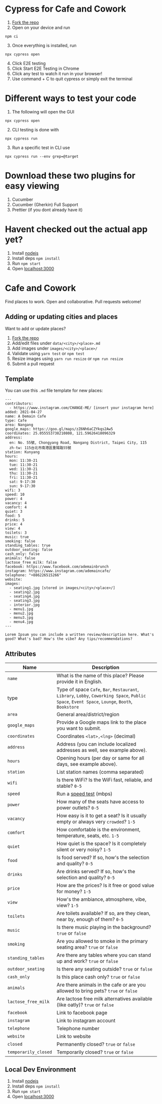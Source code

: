 # Cypress for Cafe and Cowork
1. [Fork the repo](fork)
2. Open on your device and run
```
npm ci
```
3. Once everything is installed, run 
```
npx cypress open
```
4. Click E2E testing
5. Click Start E2E Testing in Chrome
6. Click any test to watch it run in your browser!
7. Use command + C to quit cypress or simply exit the terminal

# Different ways to test your code
1. The following will open the GUI
```
npx cypress open
```
2. CLI testing is done with
```
npx cypress run
```
3. Run a specific test in CLI use
```
npx cypress run --env grep=@target
```
   

# Download these two plugins for easy viewing
1. Cucumber
2. Cucumber (Gherkin) Full Support
3. Prettier (if you dont already have it)

# Havent checked out the actual app yet?
1. Install [nodejs](https://nodejs.org/en/)
2. Install deps `npm install`
3. Run `npm start`
4. Open [localhost:3000](http://localhost:3000)

# Cafe and Cowork
Find places to work. Open and collaborative. Pull requests welcome!

## Adding or updating cities and places
Want to add or update places?
1. [Fork the repo](fork)
2. Add/edit files under `data/<city>/<place>.md`
3. Add images under `images/<city>/<place>/`
4. Validate using `yarn test` or `npm test`
5. Resize images using `yarn run resize` or `npm run resize`
6. Submit a pull request

## Template
You can use this `.md` file template for new places:

```
---
contributors:
  - https://www.instagram.com/CHANGE-ME/ [insert your instagram here]
added: 2021-04-27
name: A Demain Cafe
type: Cafe
area: Nangang
google_maps: https://goo.gl/maps/zZ6Nh6aCZYkqs2Aw5
coordinates: 25.055553738210808, 121.59626418096329
address:
  en: No. 55號, Chongyang Road, Nangang District, Taipei City, 115
  zh-tw: 115台北市南港區重陽路55號
station: Kunyang
hours:
  mon: 11:30-21
  tue: 11:30-21
  wed: 11:30-21
  thu: 11:30-21
  fri: 11:30-21
  sat: 9-17:30
  sun: 9-17:30
wifi: 3
speed: 10
power: 4
vacancy: 4
comfort: 4
quiet: 3
food: 5
drinks: 5
price: 4
view: 4
toilets: 3
music: true
smoking: false
standing_tables: true
outdoor_seating: false
cash_only: false
animals: false
lactose_free_milk: false
facebook: https://www.facebook.com/ademainbrunch
instagram: https://www.instagram.com/ademaincafe/
telephone: "+886226515266"
website: 
images:
  - seating1.jpg [stored in images/<city>/<place>/]
  - seating2.jpg
  - seating4.jpg
  - seating3.jpg
  - interior.jpg
  - menu1.jpg
  - menu2.jpg
  - menu3.jpg
  - menu4.jpg
---

Lorem Ipsum you can include a written review/description here. What's good? What's bad? How's the vibe? Any tips/recommendations?

```
## Attributes
Name|Description
--|--
`name`|What is the name of this place? Please provide it in English.
type|Type of space `Cafe`, `Bar`, `Restaurant`, `Library`, `Lobby`, `Coworking Space`, `Public Space`, `Event Space`, `Lounge`, `Booth`, `Bookstore`
`area`|General area/district/region
`google_maps`|Provide a Google maps link to the place you want to submit.
`coordinates`|Coordinates `<lat>,<lng>` (decimal)
`address`|Address (you can include localized addresses as well, see example above).
`hours`|Opening hours (per day or same for all days, see example above).
`station`|List station names (comma separated)
`wifi`|Is there WiFi? Is the WiFi fast, reliable, and stable? `0-5`
`speed`|Run a [speed test](https://fast.com) (mbps)
`power`|How many of the seats have access to power outlets? `0-5`
`vacancy`|How easy is it to get a seat? Is it usually empty or always very `crowded`? `1-5`
`comfort`|How comfortable is the environment, temperature, seats, etc. `1-5`
`quiet`|How quiet is the space? Is it completely silent or very noisy? `1-5`
`food`|Is food served? If so, how's the selection and quality? `0-5`
`drinks`|Are drinks served? If so, how's the selection and quality? `0-5`
`price`|How are the prices? Is it free or good value for money? `1-5`
`view`|How's the ambiance, atmosphere, vibe, view? `1-5`
`toilets`|Are toilets available? If so, are they clean, near by, enough of them? `0-5`
`music`|Is there music playing in the background? `true` or `false`
`smoking`|Are you allowed to smoke in the primary seating area? `true` or `false`
`standing_tables`|Are there any tables where you can stand up and work? `true` or `false`
`outdoor_seating`|Is there any seating outside? `true` or `false`
`cash_only`|Is this place cash only? `true` or `false`
`animals`|Are there animals in the cafe or are you allowed to bring pets? `true` or `false`
`lactose_free_milk`|Are lactose free milk alternatives available (like oatly)? `true` or `false`
`facebook`|Link to facebook page
`instagram`|Link to instagram account
`telephone`|Telephone number
`website`|Link to website
`closed`|Permanently closed? `true` or `false`
`temporarily_closed`|Temporarily closed? `true` or `false`

## Local Dev Environment
1. Install [nodejs](https://nodejs.org/en/)
2. Install deps `npm install`
3. Run `npm start`
4. Open [localhost:3000](http://localhost:3000)
